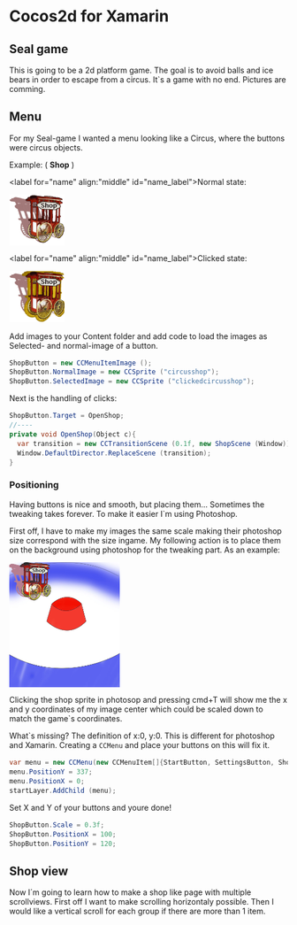# Cocos2d for Xamarin

## Seal game

This is going to be a 2d platform game. The goal is to avoid balls and ice bears in order to escape from a circus. It`s a game with no end. Pictures are comming.

## Menu

For my Seal-game I wanted a menu looking like a Circus, where the buttons were circus objects.

Example: ( **Shop** )

<label for="name" align:"middle"  id="name_label">Normal state:</label>

<img align="middle" src="../pages/uploads/images/circusshop.png" alt="Drawing" style="width: 100px;"/>

<label for="name" align:"middle"  id="name_label">Clicked state:</label>

<img  src="../pages/uploads/images/clickedcircusshop.png" alt="Drawing" style="width: 100px;"/>


Add images to your Content folder and add code to load the images as Selected- and normal-image of a button.
```csharp
ShopButton = new CCMenuItemImage ();
ShopButton.NormalImage = new CCSprite ("circusshop");
ShopButton.SelectedImage = new CCSprite ("clickedcircusshop");
```

Next is the handling of clicks:
```csharp
ShopButton.Target = OpenShop;
//----
private void OpenShop(Object c){
  var transition = new CCTransitionScene (0.1f, new ShopScene (Window));
  Window.DefaultDirector.ReplaceScene (transition);
}
```

### Positioning

Having buttons is nice and smooth, but placing them... Sometimes the tweaking takes forever. To make it easier I`m using Photoshop.

First off, I have to make my images the same scale making their photoshop size correspond with the size ingame.
My following action is to place them on the background using photoshop for the tweaking part. As an example:

<img align="middle" src="../pages/uploads/images/circusscetch.jpg" alt="Drawing" style="width: 200px;"/>

Clicking the shop sprite in photosop and pressing cmd+T will show me the x and y coordinates of my image center which could be scaled down to match the game`s coordinates.

What`s missing? The definition of x:0, y:0.
This is different for photoshop and Xamarin. Creating a ``CCMenu`` and place your buttons on this will fix it.

```csharp
var menu = new CCMenu(new CCMenuItem[]{StartButton, SettingsButton, ShopButton});
menu.PositionY = 337;
menu.PositionX = 0;
startLayer.AddChild (menu);
```

Set X and Y of your buttons and youre done!

```csharp
ShopButton.Scale = 0.3f;
ShopButton.PositionX = 100;
ShopButton.PositionY = 120;
```

## Shop view

Now I´m going to learn how to make a shop like page with multiple scrollviews. First off I want to make scrolling horizontaly possible. Then I would like a vertical scroll for each group if there are more than 1 item.
